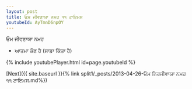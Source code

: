 ```yaml
---
layout: post
title: ਓਮ ਜੀਵਣਾਯਾ ਨਮਹ ੧੧ ਟਾਇਮਸ
youtubeId: AyTmnD6npOY
---
```

 
 
 ਓਮ ਜੀਵਣਾਯਾ ਨਮਹ  
 
 -  ਆਤਮਾ ਕੌਣ ਹੈ (ਸਾਡਾ ਕਿੱਤਾ ਹੈ) 
 
  
 
  
 
 
 
 
 
 


{% include youtubePlayer.html id=page.youtubeId %}
 
[Next]({{ site.baseurl }}{% link  split1/_posts/2013-04-26-ਓਮ ਨਿਰਜੀਵਾਯਾ ਨਮਹ ੧੧ ਟਾਇਮਸ.md%})
 
